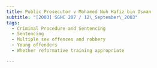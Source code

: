 ```yaml
---
title: Public Prosecutor v Mohamed Noh Hafiz bin Osman 
subtitle: "[2003] SGHC 207 / 12\_September\_2003"
tags:
  - Criminal Procedure and Sentencing
  - Sentencing
  - Multiple sex offences and robbery
  - Young offenders
  - Whether reformative training appropriate

---
```



